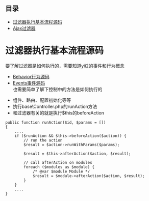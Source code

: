 ## 目录
* [过滤器执行基本流程源码](#过滤器执行基本流程源码)
* [Ajax过滤器](#Ajax过滤器)

# 过滤器执行基本流程源码
要了解过滤器是如何执行的，需要知道yii2的事件和行为概念  
* [Behavior行为源码](yii2/%5B关键概念一%5DBehavior行为源码.md)
* [Events事件源码](yii2/%5B关键概念二%5DEvents事件源码.md)  
也需要简单了解下控制中的方法是如何执行的  
- 组件、路由、配置初始化等等  
- 执行base\Controller.php的runAction方法  
- 和过滤器有关的就是执行$this的beforeAction
```
public function runAction($id, $params = [])
{ 
    ....
    if ($runAction && $this->beforeAction($action)) {
        // run the action
        $result = $action->runWithParams($params);

        $result = $this->afterAction($action, $result);

        // call afterAction on modules
        foreach ($modules as $module) {
            /* @var $module Module */
            $result = $module->afterAction($action, $result);
        }
    }
    ....
}
```

